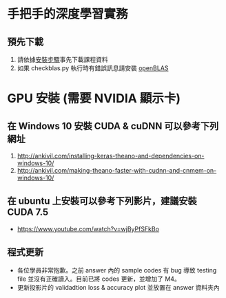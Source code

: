 # 手把手的深度學習實務
## 預先下載
1. 請依據[安裝步驟](https://github.com/chihfanhsu/dnn_hand_by_hand/blob/master/cnn_preDL.pdf)事先下載課程資料
2. 如果 checkblas.py 執行時有錯誤訊息請安裝 [openBLAS](https://github.com/chihfanhsu/dnn_hand_by_hand/blob/master/openblas_install.pdf)

# GPU 安裝 (需要 NVIDIA 顯示卡)
## 在 Windows 10 安裝 CUDA & cuDNN 可以參考下列網址
1. http://ankivil.com/installing-keras-theano-and-dependencies-on-windows-10/
2. http://ankivil.com/making-theano-faster-with-cudnn-and-cnmem-on-windows-10/

## 在 ubuntu 上安裝可以參考下列影片，建議安裝 CUDA 7.5
* https://www.youtube.com/watch?v=wjByPfSFkBo

## 程式更新
* 各位學員非常抱歉。之前 answer 內的 sample codes 有 bug 導致 testing file 並沒有正確讀入。目前已將 codes 更新，並增加了 M4。
* 更新投影片的 validadtion loss & accuracy plot 並放置在 answer 資料夾內
